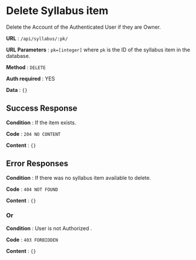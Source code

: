 # Delete Syllabus item

Delete the Account of the Authenticated User if they are Owner.

**URL** : `/api/syllabus/:pk/`

**URL Parameters** : `pk=[integer]` where `pk` is the ID of the syllabus item in the
database.

**Method** : `DELETE`

**Auth required** : YES

**Data** : `{}`

## Success Response

**Condition** : If the item exists.

**Code** : `204 NO CONTENT`

**Content** : `{}`

## Error Responses

**Condition** : If there was no syllabus item available to delete.

**Code** : `404 NOT FOUND`

**Content** : `{}`

### Or

**Condition** : User is not Authorized .

**Code** : `403 FORBIDDEN`

**Content** : `{}`
